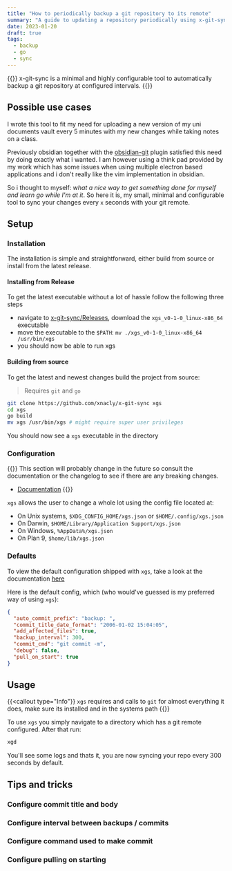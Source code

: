 ```yaml
---
title: "How to periodically backup a git repository to its remote"
summary: "A guide to updating a repository periodically using x-git-sync"
date: 2023-01-20
draft: true
tags:
  - backup
  - go
  - sync
---
```


{{<callout type="Info">}}
x-git-sync is a minimal and highly configurable tool to automatically backup a git repository at configured intervals.
{{</callout>}}

## Possible use cases

I wrote this tool to fit my need for uploading a new version of my uni documents vault every 5 minutes with my new changes while taking notes on a class.

Previously obsidian together with the [obsidian-git]() plugin satisfied this need by doing exactly what i wanted.
I am however using a think pad provided by my work which has some issues when using multiple electron based applications and i don't really like the vim implementation in obsidian.

So i thought to myself: _what a nice way to get something done for myself and learn go while I'm at it_.
So here it is, my small, minimal and configurable tool to sync your changes every `x` seconds with your git remote.

## Setup

### Installation

The installation is simple and straightforward, either build from source or install from the latest release.

#### Installing from Release

To get the latest executable without a lot of hassle follow the following three steps

- navigate to [x-git-sync/Releases](https://github.com/xNaCly/x-git-sync/releases/tag/v0.1.0),
  download the `xgs_v0-1-0_linux-x86_64` executable
- move the executable to the `$PATH`: `mv ./xgs_v0-1-0_linux-x86_64 /usr/bin/xgs`
- you should now be able to run xgs

#### Building from source

To get the latest and newest changes build the project from source:

> Requires `git` and `go`

```bash
git clone https://github.com/xnacly/x-git-sync xgs
cd xgs
go build
mv xgs /usr/bin/xgs # might require super user privileges
```

You should now see a `xgs` executable in the directory

### Configuration

{{<callout type="Tip">}}
This section will probably change in the future so consult the documentation or the changelog to see if there are any breaking changes.

- [Documentation](https://github.com/xNaCly/x-git-sync/blob/master/README.md#x-git-sync)
  {{</callout>}}

`xgs` allows the user to change a whole lot using the config file located at:

- On Unix systems, `$XDG_CONFIG_HOME/xgs.json` or `$HOME/.config/xgs.json`
- On Darwin, `$HOME/Library/Application Support/xgs.json`
- On Windows, `%AppData%/xgs.json`
- On Plan 9, `$home/lib/xgs.json`

### Defaults

To view the default configuration shipped with `xgs`, take a look at the documentation [here](https://github.com/xNaCly/x-git-sync/blob/master/README.md#config-options-and-defaults)

Here is the default config, which (who would've guessed is my preferred way of using `xgs`):

```json
{
  "auto_commit_prefix": "backup: ",
  "commit_title_date_format": "2006-01-02 15:04:05",
  "add_affected_files": true,
  "backup_interval": 300,
  "commit_cmd": "git commit -m",
  "debug": false,
  "pull_on_start": true
}
```

## Usage

{{<callout type="Info"}}
`xgs` requires and calls to `git` for almost everything it does, make sure its installed and in the systems path
{{</callout>}}

To use `xgs` you simply navigate to a directory which has a git remote configured. After that run:

```bash
xgd
```

You'll see some logs and thats it, you are now syncing your repo every 300 seconds by default.

## Tips and tricks

### Configure commit title and body

### Configure interval between backups / commits

### Configure command used to make commit

### Configure pulling on starting
